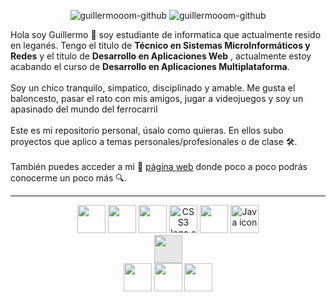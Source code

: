 <p align="center">
    <img alt="guillermooom-github"src="https://komarev.com/ghpvc/?username=guillermooom&label=Profile+Views">
    <img alt="guillermooom-github" src="https://img.shields.io/github/followers/guillermooom?color=success&label=Followers&style=social">
  </p>
Hola soy Guillermo 👋 soy estudiante de informatica que actualmente resido en leganés. Tengo el titulo de <b>Técnico en Sistemas MicroInformáticos y Redes</b> y el titulo de <b>Desarrollo en Aplicaciones Web</b> , actualmente estoy acabando el curso de <b>Desarrollo en Aplicaciones Multiplataforma</b>.
<br><br>
Soy un chico tranquilo, simpatico, disciplinado y amable. Me gusta el baloncesto, pasar el rato con mis amigos, jugar a videojuegos y soy un apasinado del mundo del ferrocarril
<br><br>
Este es mi repositorio personal, úsalo como quieras. En ellos subo proyectos que aplico a temas personales/profesionales o de clase 🛠. 
<br><br>
También puedes acceder a mi 🚀 <a href="https://guillermooom.github.io">página web</a> donde poco a poco podrás conocerme un poco más 🔍.
<hr>
<p aling-items="space-between">
  
</p>

<p align="center">
  <img loading="lazy" src="https://distreau.com/github.svg" 
  height="45">
  <img loading="lazy" src="https://user-images.githubusercontent.com/674621/71187801-14e60a80-2280-11ea-94c9-e56576f76baf.png" 
  height="45">
    <img loading="lazy" src="https://upload.wikimedia.org/wikipedia/commons/thumb/6/61/HTML5_logo_and_wordmark.svg/250px-HTML5_logo_and_wordmark.svg.png" height="45">
    <img alt="CSS3 logo.svg" src="https://upload.wikimedia.org/wikipedia/commons/thumb/6/62/CSS3_logo.svg/250px-CSS3_logo.svg.png" height="45">
  <img loading="lazy" src="https://upload.wikimedia.org/wikipedia/commons/thumb/9/99/Unofficial_JavaScript_logo_2.svg/480px-            Unofficial_JavaScript_logo_2.svg.png" 
  height="45">
   <img src="https://cdn-icons-png.flaticon.com/512/5968/5968282.png" width="45" height="45" alt="Java icon" title="Java icon">
   <img style="display: block;-webkit-user-select: none;margin: auto;cursor: zoom-in;background-color: hsl(0, 0%, 90%);transition: background-color 300ms;" src="https://upload.wikimedia.org/wikipedia/commons/thumb/3/3f/Git_icon.svg/2048px-Git_icon.svg.png" width="45" height="45">
  <img loading="lazy" src="https://cdn.worldvectorlogo.com/logos/mariadb.svg" 
  height="45">
  <img crossorigin="anonymous" src="https://upload.wikimedia.org/wikipedia/commons/thumb/5/51/Mysql.svg/800px-Mysql.svg.png" class="svg mw-mmv-dialog-is-open"  height="45">
  <img crossorigin="anonymous" src="https://upload.wikimedia.org/wikipedia/commons/thumb/2/27/PHP-logo.svg/1024px-PHP-logo.svg.png" class="mw-mmv-final-image svg mw-mmv-dialog-is-open" height="45">
</p>
